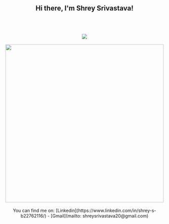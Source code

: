 <div align="center">
  <h2>Hi there, I'm Shrey Srivastava! </h2>
<br>
<br>
<br>
<img src="https://github-readme-stats.vercel.app/api?username=shrey2506&&show_icons=true&title_color=ffffff&icon_color=bb2acf&text_color=daf7dc&bg_color=151515"  />

<br>
<br>
<a href="https://github.com/shrey2506?tab=repositories">
  <img width="500px" src="https://github-readme-stats.anuraghazra1.vercel.app/api/top-langs/?username=shrey2506&count_private=true&layout=compact&hide=makefile,shell&hide_title=true&hide_border=true" />
</a>
<br>
<br>
You can find me on:
[Linkedin](https://www.linkedin.com/in/shrey-s-b22762116/) - [Gmail](mailto: shreysrivastava20@gmail.com)

</div>
